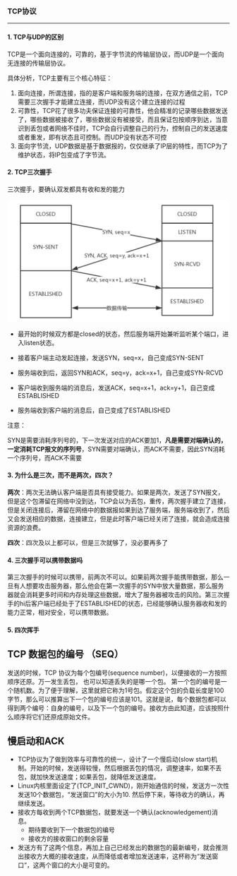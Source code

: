 ### TCP协议

------

#### 1. TCP与UDP的区别

TCP是一个面向连接的，可靠的，基于字节流的传输层协议，而UDP是一个面向无连接的传输层协议。

具体分析，TCP主要有三个核心特征：

1. 面向连接，所谓连接，指的是客户端和服务端的连接，在双方通信之前，TCP需要三次握手才能建立连接，而UDP没有这个建立连接的过程
2. 可靠性，TCP花了很多功夫保证连接的可靠性，他会精准的记录哪些数据发送了，哪些数据被接收了，哪些数据没有被接受，而且保证包按顺序到达，当意识到丢包或者网络不佳时，TCP会自行调整自己的行为，控制自己的发送速度或者重发，即有状态且可控制。而UDP没有状态不可控
3. 面向字节流，UDP数据是基于数据报的，仅仅继承了IP层的特性，而TCP为了维护状态，将IP包变成了字节流。

#### 2. TCP三次握手

三次握手，要确认双发都具有收和发的能力

<img src="images/image-20220327235502772.png" alt="image-20220327235502772" style="zoom:50%;" />

- 最开始的时候双方都是closed的状态，然后服务端开始兼听监听某个端口，进入listen状态。

- 接着客户端主动发起连接，发送SYN，seq=x，自己变成SYN-SENT
- 服务端收到后，返回SYN和ACK，seq=y，ack=x+1，自己变成SYN-RCVD
- 客户端收到服务端的消息后，发送ACK，seq=x+1，ack=y+1，自己变成ESTABLISHED
- 服务端收到客户端的消息后，自己变成了ESTABLISHED

注意：

SYN是需要消耗序列号的，下一次发送对应的ACK要加1，**凡是需要对端确认的，一定消耗TCP报文的序列号**，SYN需要对端确认，而ACK不需要，因此SYN消耗一个序列号，而ACK不需要

#### 3. 为什么是三次，而不是两次，四次？

**两次**：两次无法确认客户端是否具有接受能力。如果是两次，发送了SYN报文，但是这个包滞留在网络中没到达，TCP会以为丢包，重传，两次握手建立了连接，但是关闭连接后，滞留在网络中的数据报如果到达了服务端，服务端收到了，然后又会发送相应的数据，连接建立，但是此时客户端已经关闭了连接，就会造成连接资源的浪费。

**四次**：四次及以上都可以，但是三次就够了，没必要再多了

#### 4. 三次握手可以携带数据吗

第三次握手的时候可以携带，前两次不可以。如果前两次握手能携带数据，那么一旦有人想要攻击服务器，那么他会在第一次握手的SYN中放大量数据，那么服务器就会消耗更多时间和内存处理这些数据，增大了服务器被攻击的风险。第三次握手的hi后客户端已经处于了ESTABLISHED的状态，已经能够确认服务器收和发的能力正常，相对安全，可以携带数据。

#### 5. 四次挥手



## TCP 数据包的编号 （SEQ）
发送的时候，TCP 协议为每个包编号(sequence number)，以便接收的一方按照顺序还原。万一发生丢包，
也可以知道丢失的是哪一个包。
第一个包的编号是一个随机数。为了便于理解，这里就把它称为1号包。假定这个包的负载长度是100字节，那么可以推算出下一个包的编号应该是101。这就是说，每个数据包都可以得到两个编号：自身的编号，以及下一个包的编号。接收方由此知道，应该按照什么顺序将它们还原成原始文件。
## 慢启动和ACK
- TCP协议为了做到效率与可靠性的统一，设计了一个慢启动(slow start)机制。开始的时候，发送得较慢，然后根据丢包的情况，调整速率，如果不丢包，就加快发送速度；如果丢包，就降低发送速度。
- Linux内核里面设定了(TCP_INIT_CWND)，刚开始通信的时候，发送方一次性发送10个数据包，“发送窗口”的大小为10.
  然后停下来，等待收方的确认，再继续发送。
- 接收方每收到两个TCP数据包，就要发送一个确认(acknowledgement)消息。
	- 期待要收到下一个数据包的编号
	- 接收方的接收窗口的剩余容量
- 发送方有了这两个信息，再加上自己已经发出的数据包的最新编号，就会推测出接收方大概的接收速度，从而降低或者增加发送速率，这杯称为“发送窗口”，这两个窗口的大小是可变的。
